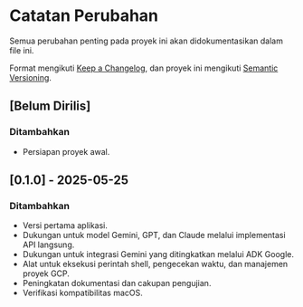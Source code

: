 # Catatan Perubahan

Semua perubahan penting pada proyek ini akan didokumentasikan dalam file ini.

Format mengikuti [Keep a Changelog](https://keepachangelog.com/en/1.0.0/),
dan proyek ini mengikuti [Semantic Versioning](https://semver.org/spec/v2.0.0.html).

## [Belum Dirilis]

### Ditambahkan
- Persiapan proyek awal.

## [0.1.0] - 2025-05-25

### Ditambahkan
- Versi pertama aplikasi.
- Dukungan untuk model Gemini, GPT, dan Claude melalui implementasi API langsung.
- Dukungan untuk integrasi Gemini yang ditingkatkan melalui ADK Google.
- Alat untuk eksekusi perintah shell, pengecekan waktu, dan manajemen proyek GCP.
- Peningkatan dokumentasi dan cakupan pengujian.
- Verifikasi kompatibilitas macOS.